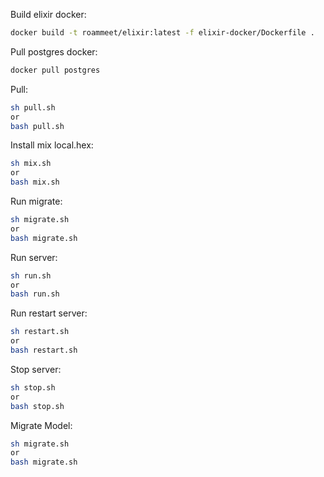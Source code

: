Build elixir docker:
``` bash
docker build -t roammeet/elixir:latest -f elixir-docker/Dockerfile .
```

Pull postgres docker:
``` bash
docker pull postgres
```

Pull:
``` bash
sh pull.sh
or
bash pull.sh
```

Install mix local.hex:
``` bash
sh mix.sh
or
bash mix.sh
```
Run migrate:
``` bash
sh migrate.sh
or
bash migrate.sh
```

Run server:
``` bash
sh run.sh
or
bash run.sh
```

Run restart server:
``` bash
sh restart.sh
or
bash restart.sh
```

Stop server:
``` bash
sh stop.sh
or
bash stop.sh
```

Migrate Model:
``` bash
sh migrate.sh
or
bash migrate.sh
```
